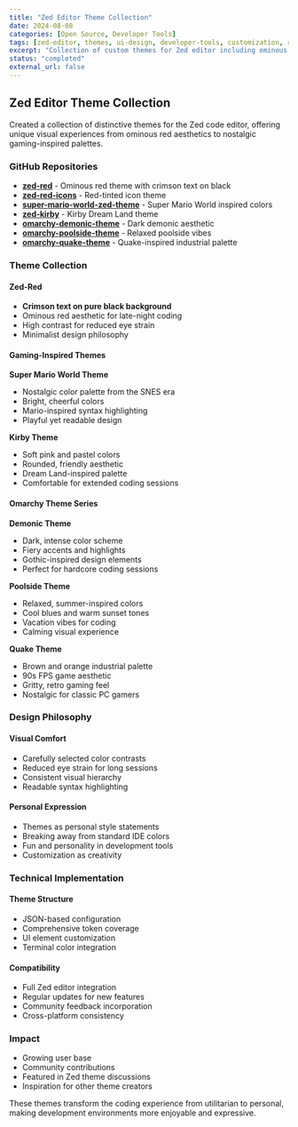 ```yaml
---
title: "Zed Editor Theme Collection"
date: 2024-08-08
categories: [Open Source, Developer Tools]
tags: [zed-editor, themes, ui-design, developer-tools, customization, rust]
excerpt: "Collection of custom themes for Zed editor including ominous red, retro gaming, and unique visual styles"
status: "completed"
external_url: false
---
```


## Zed Editor Theme Collection

Created a collection of distinctive themes for the Zed code editor, offering unique visual experiences from ominous red aesthetics to nostalgic gaming-inspired palettes.

### GitHub Repositories

- **[zed-red](https://github.com/potable-anarchy/zed-red)** - Ominous red theme with crimson text on black
- **[zed-red-icons](https://github.com/potable-anarchy/zed-red-icons)** - Red-tinted icon theme
- **[super-mario-world-zed-theme](https://github.com/potable-anarchy/super-mario-world-zed-theme)** - Super Mario World inspired colors
- **[zed-kirby](https://github.com/potable-anarchy/zed-kirby)** - Kirby Dream Land theme
- **[omarchy-demonic-theme](https://github.com/potable-anarchy/omarchy-demonic-theme)** - Dark demonic aesthetic
- **[omarchy-poolside-theme](https://github.com/potable-anarchy/omarchy-poolside-theme)** - Relaxed poolside vibes
- **[omarchy-quake-theme](https://github.com/potable-anarchy/omarchy-quake-theme)** - Quake-inspired industrial palette

### Theme Collection

#### Zed-Red
- **Crimson text on pure black background**
- Ominous red aesthetic for late-night coding
- High contrast for reduced eye strain
- Minimalist design philosophy

#### Gaming-Inspired Themes

**Super Mario World Theme**
- Nostalgic color palette from the SNES era
- Bright, cheerful colors
- Mario-inspired syntax highlighting
- Playful yet readable design

**Kirby Theme**
- Soft pink and pastel colors
- Rounded, friendly aesthetic
- Dream Land-inspired palette
- Comfortable for extended coding sessions

#### Omarchy Theme Series

**Demonic Theme**
- Dark, intense color scheme
- Fiery accents and highlights
- Gothic-inspired design elements
- Perfect for hardcore coding sessions

**Poolside Theme**
- Relaxed, summer-inspired colors
- Cool blues and warm sunset tones
- Vacation vibes for coding
- Calming visual experience

**Quake Theme**
- Brown and orange industrial palette
- 90s FPS game aesthetic
- Gritty, retro gaming feel
- Nostalgic for classic PC gamers

### Design Philosophy

#### Visual Comfort
- Carefully selected color contrasts
- Reduced eye strain for long sessions
- Consistent visual hierarchy
- Readable syntax highlighting

#### Personal Expression
- Themes as personal style statements
- Breaking away from standard IDE colors
- Fun and personality in development tools
- Customization as creativity

### Technical Implementation

#### Theme Structure
- JSON-based configuration
- Comprehensive token coverage
- UI element customization
- Terminal color integration

#### Compatibility
- Full Zed editor integration
- Regular updates for new features
- Community feedback incorporation
- Cross-platform consistency

### Impact
- Growing user base
- Community contributions
- Featured in Zed theme discussions
- Inspiration for other theme creators

These themes transform the coding experience from utilitarian to personal, making development environments more enjoyable and expressive.